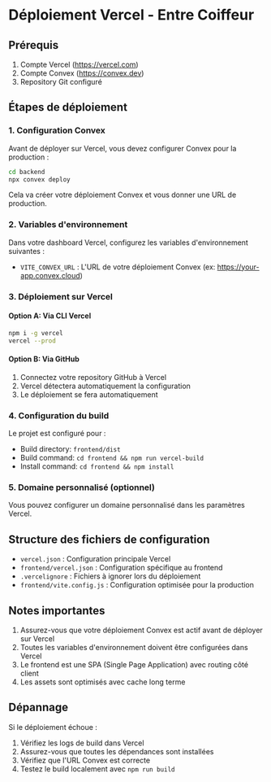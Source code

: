 # Déploiement Vercel - Entre Coiffeur

## Prérequis

1. Compte Vercel (https://vercel.com)
2. Compte Convex (https://convex.dev)
3. Repository Git configuré

## Étapes de déploiement

### 1. Configuration Convex

Avant de déployer sur Vercel, vous devez configurer Convex pour la production :

```bash
cd backend
npx convex deploy
```

Cela va créer votre déploiement Convex et vous donner une URL de production.

### 2. Variables d'environnement

Dans votre dashboard Vercel, configurez les variables d'environnement suivantes :

- `VITE_CONVEX_URL` : L'URL de votre déploiement Convex (ex: https://your-app.convex.cloud)

### 3. Déploiement sur Vercel

#### Option A: Via CLI Vercel
```bash
npm i -g vercel
vercel --prod
```

#### Option B: Via GitHub
1. Connectez votre repository GitHub à Vercel
2. Vercel détectera automatiquement la configuration
3. Le déploiement se fera automatiquement

### 4. Configuration du build

Le projet est configuré pour :
- Build directory: `frontend/dist`
- Build command: `cd frontend && npm run vercel-build`
- Install command: `cd frontend && npm install`

### 5. Domaine personnalisé (optionnel)

Vous pouvez configurer un domaine personnalisé dans les paramètres Vercel.

## Structure des fichiers de configuration

- `vercel.json` : Configuration principale Vercel
- `frontend/vercel.json` : Configuration spécifique au frontend
- `.vercelignore` : Fichiers à ignorer lors du déploiement
- `frontend/vite.config.js` : Configuration optimisée pour la production

## Notes importantes

1. Assurez-vous que votre déploiement Convex est actif avant de déployer sur Vercel
2. Toutes les variables d'environnement doivent être configurées dans Vercel
3. Le frontend est une SPA (Single Page Application) avec routing côté client
4. Les assets sont optimisés avec cache long terme

## Dépannage

Si le déploiement échoue :
1. Vérifiez les logs de build dans Vercel
2. Assurez-vous que toutes les dépendances sont installées
3. Vérifiez que l'URL Convex est correcte
4. Testez le build localement avec `npm run build`
